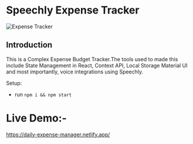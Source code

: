 # Speechly Expense Tracker

![Expense Tracker](https://i.ibb.co/VJjj3Kp/Screenshot-2020-12-18-205600.png)

## Introduction

This is a Complex Expense Budget Tracker.The tools used to made this include State Management in React, Context API, Local Storage Material UI and most importantly, voice integrations using Speechly. 

Setup:
- run ```npm i && npm start```

# Live Demo:-
https://daily-expense-manager.netlify.app/ 
